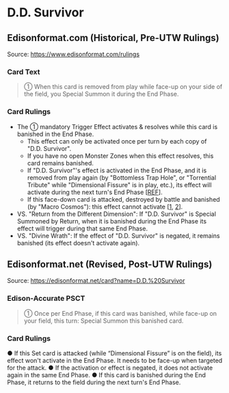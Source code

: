 # D.D. Survivor

## Edisonformat.com (Historical, Pre-UTW Rulings)

Source: https://www.edisonformat.com/rulings

### Card Text

> ① When this card is removed from play while face-up on your side of the field, you Special Summon it during the End Phase.

### Card Rulings

*   The ① mandatory Trigger Effect activates & resolves while this card is banished in the End Phase.
    *   This effect can only be activated once per turn by each copy of "D.D. Survivor".
    *   If you have no open Monster Zones when this effect resolves, this card remains banished.
    *   If "D.D. Survivor"'s effect is activated in the End Phase, and it is removed from play again (by "Bottomless Trap Hole", or "Torrential Tribute" while "Dimensional Fissure" is in play, etc.), its effect will activate during the next turn's End Phase \[[REF](https://www.pojo.biz/board/showpost.php?p=17839677&postcount=4)\].
    *   If this face-down card is attacked, destroyed by battle and banished (by "Macro Cosmos"): this effect cannot activate \[[1](https://www.pojo.biz/board/showpost.php?p=17413996&postcount=13), [2](https://www.pojo.biz/board/showpost.php?p=17414058&postcount=14)\].
*   VS. "Return from the Different Dimension": If "D.D. Survivor" is Special Summoned by Return, when it is banished during the End Phase its effect will trigger during that same End Phase.
*   VS. "Divine Wrath": If the effect of "D.D. Survivor" is negated, it remains banished (its effect doesn't activate again).

## Edisonformat.net (Revised, Post-UTW Rulings)

Source: https://edisonformat.net/card?name=D.D.%20Survivor

### Edison-Accurate PSCT

> ① Once per End Phase, if this card was banished, while face-up on your field, this turn:
> Special Summon this banished card.

### Card Rulings

● If this Set card is attacked (while “Dimensional Fissure” is on the field), its effect won't activate in the End Phase. It needs to be face-up when targeted for the attack.
● If the activation or effect is negated, it does not activate again in the same End Phase.
● If this card is banished during the End Phase, it returns to the field during the next turn's End Phase.
            